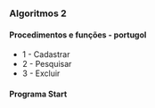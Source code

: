 
### Algoritmos 2 
#### Procedimentos e funções - portugol 

- 1 - Cadastrar
- 2 - Pesquisar
- 3 - Excluir


#### Programa Start
